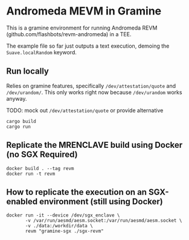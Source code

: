 # Andromeda MEVM in Gramine

This is a gramine environment for running Andromeda REVM (github.com/flashbots/revm-andromeda) in a TEE.

The example file so far just outputs a text execution, demoing the `Suave.localRandom` keyword.


## Run locally

Relies on gramine features, specifically `/dev/attestation/quote` and `/dev/urandom/`.
This only works right now because `/dev/urandom` works anyway.

TODO: mock out `/dev/attestation/quote` or provide alternative

```shell
cargo build
cargo run
```

## Replicate the MRENCLAVE build using Docker (no SGX Required)

```shell
docker build . --tag revm
docker run -t revm
```

## How to replicate the execution on an SGX-enabled environment (still using Docker)

```shell
docker run -it --device /dev/sgx_enclave \
       -v /var/run/aesmd/aesm.socket:/var/run/aesmd/aesm.socket \
       -v ./data:/workdir/data \
       revm "gramine-sgx ./sgx-revm"
```
